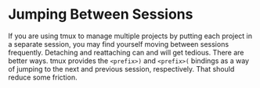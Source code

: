# Jumping Between Sessions

If you are using tmux to manage multiple projects by putting each project in
a separate session, you may find yourself moving between sessions
frequently. Detaching and reattaching can and will get tedious. There are
better ways. tmux provides the `<prefix>)` and `<prefix>(` bindings as a way
of jumping to the next and previous session, respectively. That should
reduce some friction.
